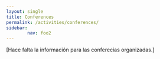 ```yaml
---
layout: single
title: Conferences
permalink: /activities/conferences/
sidebar:
        nav: foo2
---
```

[Hace falta la información para las conferecias organizadas.]
